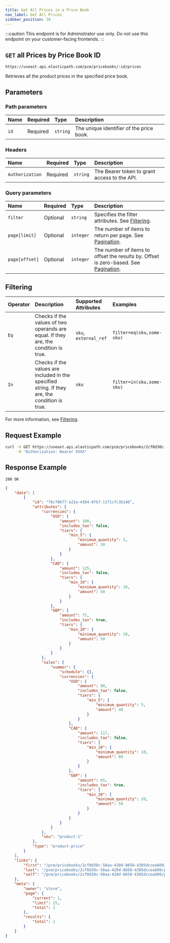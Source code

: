 ```yaml
---
title: Get All Prices in a Price Book
nav_label: Get All Prices
sidebar_position: 10
---
```


:::caution
This endpoint is for Administrator use only. Do not use this endpoint on your customer-facing frontends.
:::

## `GET` all Prices by Price Book ID

```http
https://useast.api.elasticpath.com/pcm/pricebooks/:id/prices
```

Retrieves all the product prices in the specified price book.

## Parameters

### Path parameters

| Name | Required | Type | Description |
| :--- | :--- | :--- | :--- |
| `id` | Required | `string` | The unique identifier of the price book. |

### Headers

| Name | Required | Type | Description |
| :--- | :--- | :--- | :--- |
| `Authorization` | Required | `string` | The Bearer token to grant access to the API. |

### Query parameters

| Name | Required | Type | Description |
| :--- | :--- | :--- | :--- |
| `filter`| Optional | `string` | Specifies the filter attributes. See [Filtering](#filtering). |
| `page[limit]` | Optional | `integer` | The number of items to return per page. See [Pagination](/docs/api-overview/pagination). |
| `page[offset]` | Optional | `integer` | The number of items to offset the results by. Offset is zero-based. See [Pagination](/docs/api-overview/pagination). |

## Filtering

| Operator | Description | Supported Attributes | Examples                  |
| :--- | :--- |:---------------------|:--------------------------|
| `Eq` | Checks if the values of two operands are equal. If they are, the condition is true. | `sku`, `external_ref`  | `filter=eq(sku,some-sku)` |
| `In` | Checks if the values are included in the specified string. If they are, the condition is true. | `sku`                | `filter=in(sku,some-sku)` |

For more information, see [Filtering](/docs/api-overview/filtering).

## Request Example

```bash
curl -X GET https://useast.api.elasticpath.com/pcm/pricebooks/2cf0d38c-58aa-420d-8658-4385dccea609/prices \
     -H "Authorization: Bearer XXXX"
```

## Response Example

`200 OK`

```json
{
    "data": [
        {
            "id": "76c78677-a22a-4104-8fb7-11f1cfc3b146",
            "attributes": {
                "currencies": {
                    "USD": {
                        "amount": 100,
                        "includes_tax": false,
                        "tiers": {
                            "min_5": {
                                "minimum_quantity": 5,
                                "amount": 50
                            }
                        }
                    },
                    "CAD": {
                        "amount": 125,
                        "includes_tax": false,
                        "tiers": {
                            "min_10": {
                                "minimum_quantity": 10,
                                "amount": 50
                            }
                        }
                    },
                    "GBP": {
                        "amount": 75,
                        "includes_tax": true,
                        "tiers": {
                            "min_20": {
                                "minimum_quantity": 20,
                                "amount": 50
                            }
                        }
                    }
                },
                "sales": {
                    "summer": {
                        "schedule": {},
                        "currencies": {
                            "USD": {
                                "amount": 90,
                                "includes_tax": false,
                                "tiers": {
                                    "min_5": {
                                        "minimum_quantity": 5,
                                        "amount": 40
                                    }
                                }
                            },
                            "CAD": {
                                "amount": 117,
                                "includes_tax": false,
                                "tiers": {
                                    "min_10": {
                                        "minimum_quantity": 10,
                                        "amount": 80
                                    }
                                }
                            },
                            "GBP": {
                                "amount": 65,
                                "includes_tax": true,
                                "tiers": {
                                    "min_20": {
                                        "minimum_quantity": 20,
                                        "amount": 50
                                    }
                                }
                            }
                        }
                    }
                },
                "sku": "product-1"
            },
            "type": "product-price"
        }
    ],
    "links": {
        "first": "/pcm/pricebooks/2cf0d38c-58aa-420d-8658-4385dccea609/prices?page[offset]=0&page[limit]=25&",
        "last": "/pcm/pricebooks/2cf0d38c-58aa-420d-8658-4385dccea609/prices?page[offset]=0&page[limit]=25&",
        "self": "/pcm/pricebooks/2cf0d38c-58aa-420d-8658-4385dccea609/prices"
    },
    "meta": {
        "owner": "store",
        "page": {
            "current": 1,
            "limit": 25,
            "total": 1
        },
        "results": {
            "total": 1
        }
    }
}
```
